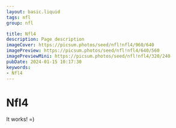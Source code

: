 ```yaml
---
layout: basic.liquid
tags: nfl
group: nfl

title: Nfl4
description: Page description
imageCover: https://picsum.photos/seed/nfl!nfl4/960/640
imagePreview: https://picsum.photos/seed/nfl!nfl4/640/560
imagePreviewMini: https://picsum.photos/seed/nfl!nfl4/320/240
pubDate: 2024-01-15 10:17:30
keywords:
- Nfl4
---
```


# Nfl4

It works! =)
